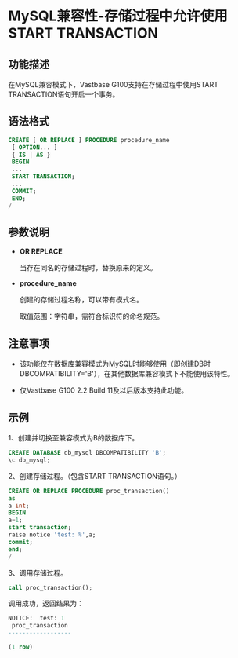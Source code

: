 # MySQL兼容性-存储过程中允许使用START TRANSACTION

## 功能描述

在MySQL兼容模式下，Vastbase G100支持在存储过程中使用START TRANSACTION语句开启一个事务。

## 语法格式

```sql
CREATE [ OR REPLACE ] PROCEDURE procedure_name
 [ OPTION... ]
 { IS | AS }
 BEGIN
 ...
 START TRANSACTION;
 ...
 COMMIT;
 END;
/
```

## 参数说明

- **OR REPLACE**

  当存在同名的存储过程时，替换原来的定义。

- **procedure_name**

  创建的存储过程名称，可以带有模式名。

  取值范围：字符串，需符合标识符的命名规范。

## 注意事项

- 该功能仅在数据库兼容模式为MySQL时能够使用（即创建DB时DBCOMPATIBILITY='B'），在其他数据库兼容模式下不能使用该特性。

- 仅Vastbase G100 2.2 Build 11及以后版本支持此功能。

## 示例

1、创建并切换至兼容模式为B的数据库下。

```sql
CREATE DATABASE db_mysql DBCOMPATIBILITY 'B';
\c db_mysql;
```

2、创建存储过程。（包含START TRANSACTION语句。）

```sql
CREATE OR REPLACE PROCEDURE proc_transaction()
as
a int;
BEGIN
a=1;
start transaction;
raise notice 'test: %',a;
commit;
end;
/
```

3、调用存储过程。

```sql
call proc_transaction();
```

调用成功，返回结果为：

```sql
NOTICE:  test: 1
 proc_transaction
------------------

(1 row)
```

